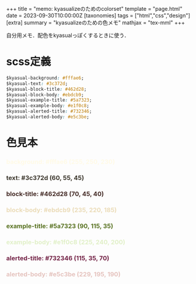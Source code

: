 +++
title = "memo: kyasualizeのためのcolorset"
template = "page.html"
date = 2023-09-30T10:00:00Z
[taxonomies]
tags = ["html","css","design"]
[extra]
summary = "kyasualizeのための色メモ"
mathjax = "tex-mml"
+++

自分用メモ．配色をkyasualっぽくするときに使う．

# scss定義


```css
$kyasual-background: #fffae6;
$kyasual-text: #3c372d;
$kyasual-block-title: #462d28;
$kyasual-block-body: #ebdcb9;
$kyasual-example-title: #5a7323;
$kyasual-example-body: #e1f0c8;
$kyasual-alerted-title: #732346;
$kyasual-alerted-body: #e5c3be;
```

# 色見本

<h3 id="background-fffae6-255-250-230">
  <font color="#fffae6">background: #fffae6 (255, 250, 230)</font>
</h3>

<h3 id="text-3c372d-60-55-45">
  <font color=#3c372d>text: #3c372d (60, 55, 45)</font>
</h3>

<h3 id="block-title-462d28-70-45-40">
  <font color="#462d28">block-title: #462d28 (70, 45, 40)</font>
</h3>

<h3 id="block-body-ebdcb9-235-220-185">
  <font color="#ebdcb9">block-body: #ebdcb9 (235, 220, 185)</font>
</h3>

<h3 id="example-title-5a7323-90-115-35">
  <font color="#5a7323">example-title: #5a7323 (90, 115, 35)</font>
</h3>

<h3 id="eample-body-e1f0c8-225-240-200">
  <font color="#e1f0c8">example-body: #e1f0c8 (225, 240, 200)</font>
</h3>

<h3 id="alerted-title-732346-115-35-70">
  <font color="#732346">alerted-title: #732346 (115, 35, 70)</font>
</h3>

<h3 id="alerted-body-e5c3be-229-195-190">
  <font color="#e5c3be">alerted-body: #e5c3be (229, 195, 190)</font>
</h3>


